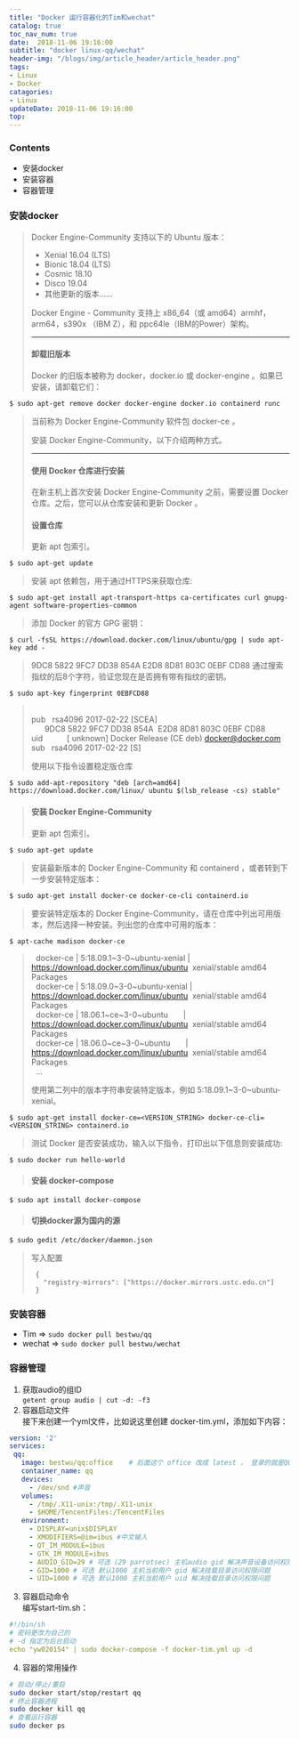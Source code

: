 ```yaml
---
title: "Docker 运行容器化的Tim和wechat"
catalog: true
toc_nav_num: true
date:  2018-11-06 19:16:00
subtitle: "docker linux-qq/wechat"
header-img: "/blogs/img/article_header/article_header.png"
tags:
- Linux
- Docker
catagories:
- Linux
updateDate: 2018-11-06 19:16:00
top: 
---
```


### Contents
* 安装docker
* 安装容器
* 容器管理

### 安装docker

> 
> Docker Engine-Community 支持以下的 Ubuntu 版本：
> 
> -   Xenial 16.04 (LTS)
> -   Bionic 18.04 (LTS)
> -   Cosmic 18.10
> -   Disco 19.04
> -   其他更新的版本……
> 
> Docker Engine - Community 支持上 x86_64（或 amd64）armhf，arm64，s390x （IBM Z），和 ppc64le（IBM的Power）架构。
> 
> * * *
> 
> #### 卸载旧版本
> 
> Docker 的旧版本被称为 docker，docker.io 或 docker-engine 。如果已安装，请卸载它们：
> 
`$ sudo apt-get remove docker docker-engine docker.io containerd runc`
> 
> 当前称为 Docker Engine-Community 软件包 docker-ce 。
> 
> 安装 Docker Engine-Community，以下介绍两种方式。
> 
> * * *
> 
> #### 使用 Docker 仓库进行安装
> 
> 在新主机上首次安装 Docker Engine-Community 之前，需要设置 Docker 仓库。之后，您可以从仓库安装和更新 Docker 。
> 
> #### 设置仓库
> 
> 更新 apt 包索引。
> 
`$ sudo apt-get update`
> 
> 安装 apt 依赖包，用于通过HTTPS来获取仓库:
> 
`$ sudo apt-get install apt-transport-https ca-certificates curl gnupg-agent software-properties-common`
> 
> 添加 Docker 的官方 GPG 密钥：
> 
`$ curl -fsSL https://download.docker.com/linux/ubuntu/gpg | sudo apt-key add -`
> 
> 9DC8 5822 9FC7 DD38 854A E2D8 8D81 803C 0EBF CD88 通过搜索指纹的后8个字符，验证您现在是否拥有带有指纹的密钥。
> 
`$ sudo apt-key fingerprint 0EBFCD88`
>      
> pub   rsa4096 2017-02-22 \[SCEA\]  
>       9DC8 5822 9FC7 DD38 854A  E2D8 8D81 803C 0EBF CD88  
> uid           \[ unknown\] Docker Release (CE deb) <docker@docker.com>  
> sub   rsa4096 2017-02-22 \[S\]  
> 
> 使用以下指令设置稳定版仓库
> 
`$ sudo add-apt-repository "deb [arch=amd64] https://download.docker.com/linux/ ubuntu $(lsb_release -cs) stable"`
> 
> #### 安装 Docker Engine-Community
> 
> 更新 apt 包索引。
> 
`$ sudo apt-get update`
> 
> 安装最新版本的 Docker Engine-Community 和 containerd ，或者转到下一步安装特定版本：
> 
`$ sudo apt-get install docker-ce docker-ce-cli containerd.io`
> 
> 要安装特定版本的 Docker Engine-Community，请在仓库中列出可用版本，然后选择一种安装。列出您的仓库中可用的版本：
> 
`$ apt-cache madison docker-ce `
>   
>   docker-ce | 5:18.09.1~3-0~ubuntu-xenial | https://download.docker.com/linux/ubuntu  xenial/stable amd64 Packages  
>   docker-ce | 5:18.09.0~3-0~ubuntu-xenial | https://download.docker.com/linux/ubuntu  xenial/stable amd64 Packages  
>   docker-ce | 18.06.1~ce~3-0~ubuntu       | https://download.docker.com/linux/ubuntu  xenial/stable amd64 Packages  
>   docker-ce | 18.06.0~ce~3-0~ubuntu       | https://download.docker.com/linux/ubuntu  xenial/stable amd64 Packages  
>   ...  
> 
> 使用第二列中的版本字符串安装特定版本，例如 5:18.09.1~3-0~ubuntu-xenial。
> 
`$ sudo apt-get install docker-ce=<VERSION_STRING> docker-ce-cli=<VERSION_STRING> containerd.io`
> 
> 测试 Docker 是否安装成功，输入以下指令，打印出以下信息则安装成功:
> 
`$ sudo docker run hello-world`
> #### 安装 docker-compose
`$ sudo apt install docker-compose`
> #### 切换docker源为国内的源
`$ sudo gedit /etc/docker/daemon.json`
>
> 写入配置
> ```
>  {
>    "registry-mirrors": ["https://docker.mirrors.ustc.edu.cn"]
>  }
> ```
>

### 安装容器
* Tim => `sudo docker pull bestwu/qq`
* wechat => `sudo docker pull bestwu/wechat`

### 容器管理
1. 获取audio的组ID  
`getent group audio | cut -d: -f3`
2. 容器启动文件  
接下来创建一个yml文件，比如说这里创建 docker-tim.yml，添加如下内容：
```yml
version: '2'
services:
 qq:
   image: bestwu/qq:office    # 后面这个 office 改成 latest ， 登录的就是QQ，否则是Tim
   container_name: qq
   devices:
     - /dev/snd #声音
   volumes:
     - /tmp/.X11-unix:/tmp/.X11-unix
     - $HOME/TencentFiles:/TencentFiles
   environment:
     - DISPLAY=unix$DISPLAY
     - XMODIFIERS=@im=ibus #中文输入
     - QT_IM_MODULE=ibus
     - GTK_IM_MODULE=ibus
     - AUDIO_GID=29 # 可选 (29 parrotsec) 主机audio gid 解决声音设备访问权限问题
     - GID=1000 # 可选 默认1000 主机当前用户 gid 解决挂载目录访问权限问题
     - UID=1000 # 可选 默认1000 主机当前用户 uid 解决挂载目录访问权限问题
```

3. 容器启动命令  
编写start-tim.sh：
```yml
#!/bin/sh
# 密码更改为自己的
# -d 指定为后台启动
echo "yw020154" | sudo docker-compose -f docker-tim.yml up -d
```

4. 容器的常用操作
```sh
# 启动/停止/重启
sudo docker start/stop/restart qq
# 终止容器进程
sudo docker kill qq
# 查看运行容器
sudo docker ps
```